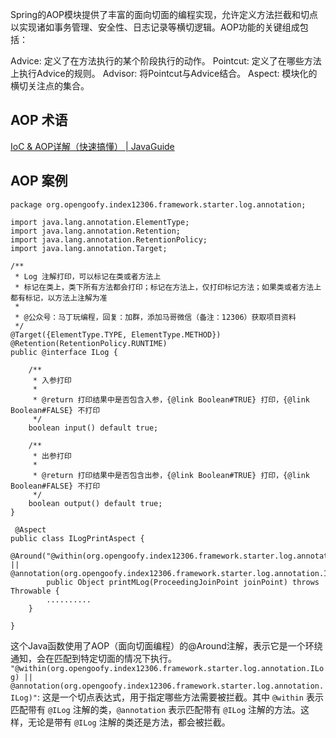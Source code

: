 Spring的AOP模块提供了丰富的面向切面的编程实现，允许定义方法拦截和切点以实现诸如事务管理、安全性、日志记录等横切逻辑。AOP功能的关键组成包括：

Advice: 定义了在方法执行的某个阶段执行的动作。
Pointcut: 定义了在哪些方法上执行Advice的规则。
Advisor: 将Pointcut与Advice结合。
Aspect: 模块化的横切关注点的集合。



## AOP 术语

[IoC & AOP详解（快速搞懂） | JavaGuide](https://javaguide.cn/system-design/framework/spring/ioc-and-aop.html#aop-解决了什么问题)



## AOP 案例

```
package org.opengoofy.index12306.framework.starter.log.annotation;

import java.lang.annotation.ElementType;
import java.lang.annotation.Retention;
import java.lang.annotation.RetentionPolicy;
import java.lang.annotation.Target;

/**
 * Log 注解打印，可以标记在类或者方法上
 * 标记在类上，类下所有方法都会打印；标记在方法上，仅打印标记方法；如果类或者方法上都有标记，以方法上注解为准
 *
 * @公众号：马丁玩编程，回复：加群，添加马哥微信（备注：12306）获取项目资料
 */
@Target({ElementType.TYPE, ElementType.METHOD})
@Retention(RetentionPolicy.RUNTIME)
public @interface ILog {

    /**
     * 入参打印
     *
     * @return 打印结果中是否包含入参，{@link Boolean#TRUE} 打印，{@link Boolean#FALSE} 不打印
     */
    boolean input() default true;

    /**
     * 出参打印
     *
     * @return 打印结果中是否包含出参，{@link Boolean#TRUE} 打印，{@link Boolean#FALSE} 不打印
     */
    boolean output() default true;
}
```



```
 @Aspect
public class ILogPrintAspect {
    @Around("@within(org.opengoofy.index12306.framework.starter.log.annotation.ILog) ||  @annotation(org.opengoofy.index12306.framework.starter.log.annotation.ILog)")
        public Object printMLog(ProceedingJoinPoint joinPoint) throws Throwable {
        ..........
    }

}
```

   这个Java函数使用了AOP（面向切面编程）的@Around注解，表示它是一个环绕通知，会在匹配到特定切面的情况下执行。 `"@within(org.opengoofy.index12306.framework.starter.log.annotation.ILog) || @annotation(org.opengoofy.index12306.framework.starter.log.annotation.ILog)"`: 这是一个切点表达式，用于指定哪些方法需要被拦截。其中 `@within` 表示匹配带有 `@ILog` 注解的类，`@annotation` 表示匹配带有 `@ILog` 注解的方法。这样，无论是带有 `@ILog` 注解的类还是方法，都会被拦截。